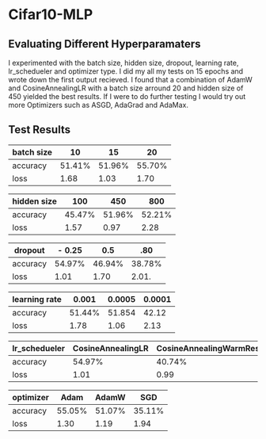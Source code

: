 # Cifar10-MLP

Evaluating Different Hyperparamaters
-------------------
I experimented with the batch size, hidden size, dropout, learning rate, lr_schedueler and optimizer type. I did my all my tests on 15 epochs and wrote down the first output recieved. I found that a combination of AdamW and CosineAnnealingLR with a batch size arround 20 and hidden size of 450 yielded the best results. If I were to do further testing I would try out more Optimizers such as ASGD, AdaGrad and AdaMax.

Test Results
-------------------
| batch size |   10    |   15    |  20    |
|------------|---------|---------|--------|
|  accuracy  | 51.41%  | 51.96%  | 55.70% |
|  loss      | 1.68    | 1.03    | 1.70   |


| hidden size|   100   |   450   |  800   |
|------------|---------|---------|--------|
|  accuracy  | 45.47%   | 51.96% | 52.21% |
|  loss      | 1.57     | 0.97   | 2.28   |

| dropout    |  - 0.25 | 0.5     | .80    |
|------------|---------|---------|--------|
|   accuracy | 54.97%  | 46.94%  | 38.78% |
|   loss     | 1.01    | 1.70    | 2.01.  |

| learning rate |0.001    | 0.0005  | 0.0001
|---------------|---------|---------|-------|
|   accuracy    | 51.44%  | 51.854  | 42.12 |
|   loss        | 1.78    | 1.06    | 2.13  |

| lr_schedueler| CosineAnnealingLR | CosineAnnealingWarmRestarts | StepLR |
|--------------|-------------------|-----------------------------|--------|
|   accuracy   |      54.97%       |         40.74%              | 39.79% |
|   loss       |      1.01         |         0.99                | 1.04   |

| optimizer  | Adam    | AdamW  | SGD    |
|------------|---------|--------|--------|
|  accuracy  | 55.05%  | 51.07% | 35.11% |
|  loss      | 1.30    | 1.19   | 1.94   |
